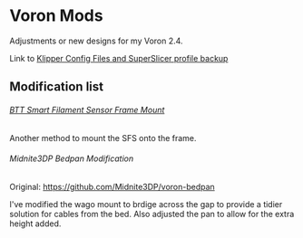 # Voron Mods

Adjustments or new designs for my Voron 2.4.

Link to [Klipper Config Files and SuperSlicer profile backup](https://github.com/airway38/Klipper-Config)


## Modification list

###### [BTT Smart Filament Sensor Frame Mount](https://github.com/airway38/Voron-Modifications/tree/main/BTT%20SFS%20Frame%20Mount)

Another method to mount the SFS onto the frame.
  
 
###### Midnite3DP Bedpan Modification

Original: https://github.com/Midnite3DP/voron-bedpan
  
I've modified the wago mount to brdige across the gap to provide a tidier solution for cables from the bed. Also adjusted the pan to allow for the extra height added.
